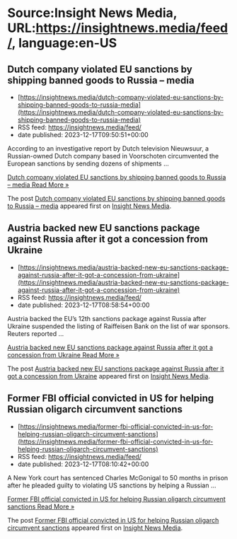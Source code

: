 # Source:Insight News Media, URL:https://insightnews.media/feed/, language:en-US

## Dutch company violated EU sanctions by shipping banned goods to Russia – media
 - [https://insightnews.media/dutch-company-violated-eu-sanctions-by-shipping-banned-goods-to-russia-media](https://insightnews.media/dutch-company-violated-eu-sanctions-by-shipping-banned-goods-to-russia-media)
 - RSS feed: https://insightnews.media/feed/
 - date published: 2023-12-17T09:50:51+00:00

<p>According to an investigative report by Dutch television Nieuwsuur, a Russian-owned Dutch company based in Voorschoten circumvented the European sanctions by sending dozens of shipments &#8230;</p>
<p class="read-more"> <a class="ast-button" href="https://insightnews.media/dutch-company-violated-eu-sanctions-by-shipping-banned-goods-to-russia-media/"> <span class="screen-reader-text">Dutch company violated EU sanctions by shipping banned goods to Russia &#8211; media</span> Read More »</a></p>
<p>The post <a href="https://insightnews.media/dutch-company-violated-eu-sanctions-by-shipping-banned-goods-to-russia-media/">Dutch company violated EU sanctions by shipping banned goods to Russia &#8211; media</a> appeared first on <a href="https://insightnews.media">Insight News Media</a>.</p>

## Austria backed new EU sanctions package against Russia after it got a concession from Ukraine
 - [https://insightnews.media/austria-backed-new-eu-sanctions-package-against-russia-after-it-got-a-concession-from-ukraine](https://insightnews.media/austria-backed-new-eu-sanctions-package-against-russia-after-it-got-a-concession-from-ukraine)
 - RSS feed: https://insightnews.media/feed/
 - date published: 2023-12-17T08:58:54+00:00

<p>Austria backed the EU&#8217;s 12th sanctions package against Russia after Ukraine suspended the listing of Raiffeisen Bank on the list of war sponsors. Reuters reported &#8230;</p>
<p class="read-more"> <a class="ast-button" href="https://insightnews.media/austria-backed-new-eu-sanctions-package-against-russia-after-it-got-a-concession-from-ukraine/"> <span class="screen-reader-text">Austria backed new EU sanctions package against Russia after it got a concession from Ukraine</span> Read More »</a></p>
<p>The post <a href="https://insightnews.media/austria-backed-new-eu-sanctions-package-against-russia-after-it-got-a-concession-from-ukraine/">Austria backed new EU sanctions package against Russia after it got a concession from Ukraine</a> appeared first on <a href="https://insightnews.media">Insight News Media</a>.</p>

## Former FBI official convicted in US for helping Russian oligarch circumvent sanctions
 - [https://insightnews.media/former-fbi-official-convicted-in-us-for-helping-russian-oligarch-circumvent-sanctions](https://insightnews.media/former-fbi-official-convicted-in-us-for-helping-russian-oligarch-circumvent-sanctions)
 - RSS feed: https://insightnews.media/feed/
 - date published: 2023-12-17T08:10:42+00:00

<p>A New York court has sentenced Charles McGonigal to 50 months in prison after he pleaded guilty to violating US sanctions by helping a Russian &#8230;</p>
<p class="read-more"> <a class="ast-button" href="https://insightnews.media/former-fbi-official-convicted-in-us-for-helping-russian-oligarch-circumvent-sanctions/"> <span class="screen-reader-text">Former FBI official convicted in US for helping Russian oligarch circumvent sanctions</span> Read More »</a></p>
<p>The post <a href="https://insightnews.media/former-fbi-official-convicted-in-us-for-helping-russian-oligarch-circumvent-sanctions/">Former FBI official convicted in US for helping Russian oligarch circumvent sanctions</a> appeared first on <a href="https://insightnews.media">Insight News Media</a>.</p>

